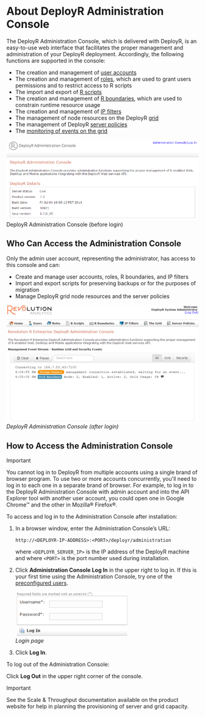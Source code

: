 # About DeployR Administration Console

The DeployR Administration Console, which is delivered with DeployR, is an easy-to-use web interface that facilitates the proper management and administration of your DeployR deployment. Accordingly, the following functions are supported in the console:

-   The creation and management of [user accounts](user-intro.htm)
-   The creation and management of [roles](role-intro.htm), which are used to grant users permissions and to restrict access to R scripts
-   The import and export of [R scripts](script-intro.htm)
-   The creation and management of [R boundaries](boundaries-intro.htm), which are used to constrain runtime resource usage
-   The creation and management of [IP filters](filter-intro.htm)
-   The management of node resources on the DeployR [grid](node-grid-intro.htm)
-   The management of DeployR [server policies](policies-intro.htm)
-   The [monitoring of events on the grid](tasks-intro.htm)

![](media/deployr-admin-console-about/admin-console-home.png)
DeployR Administration Console (before login)

## Who Can Access the Administration Console

Only the admin user account, representing the administrator, has access to this console and can:

- Create and manage user accounts, roles, R boundaries, and IP filters
- Import and export scripts for preserving backups or for the purposes of migration
- Manage DeployR grid node resources and the server policies

![](media/deployr-admin-console-about/03000006_590x360.png)   
*DeployR Administration Console (after login)*

## How to Access the Administration Console

>[!IMPORTANT]
>You cannot log in to DeployR from multiple accounts using a single brand of browser program. To use two or more accounts concurrently, you'll need to log in to each one in a separate brand of browser. For example, to log in to the DeployR Administration Console with admin account and into the API Explorer tool with another user account, you could open one in Google Chrome™ and the other in Mozilla® Firefox®.

To access and log in to the Administration Console after installation:

1.  In a browser window, enter the Administration Console’s URL:

		http://<DEPLOYR-IP-ADDRESS>:<PORT>/deployr/administration

	where `<DEPLOYR_SERVER_IP>` is the IP address of the DeployR machine and where `<PORT>` is the port number used during installation. 

2.  Click **Administration Console Log In** in the upper right to log in.  If this is your first time using the Administration Console, try one of the [preconfigured users](https://deployr.revolutionanalytics.com/documents/help/admin-console/Content/Topics/user-defaults.htm).

	![](media/deployr-admin-console-about/03000007_295x117.png)   
	*Login page*

3. Click **Log In**.

To log out of the Administration Console:

Click **Log Out** in the upper right corner of the console.
 
>[!IMPORTANT]
>See the Scale & Throughput documentation available on the product website for help in planning the provisioning of server and grid capacity.